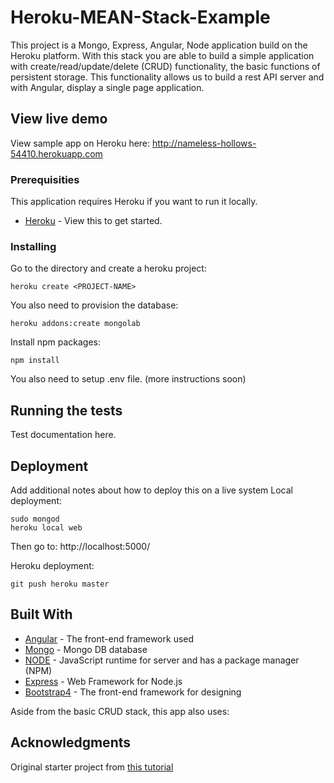 # Heroku-MEAN-Stack-Example

This project is a Mongo, Express, Angular, Node application build on the Heroku platform. With this stack you are able to build a simple application with create/read/update/delete (CRUD) functionality, the basic functions of persistent storage. This functionality allows us to build a rest API server and with Angular, display a single page application.

## View live demo

View sample app on Heroku here: 
http://nameless-hollows-54410.herokuapp.com

### Prerequisities

This application requires Heroku if you want to run it locally.

* [Heroku](https://devcenter.heroku.com/) - View this to get started.


### Installing

Go to the directory and create a heroku project:
```
heroku create <PROJECT-NAME>
```
You also need to provision the database:
```
heroku addons:create mongolab
```
Install npm packages:
```
npm install
```
You also need to setup .env file. (more instructions soon)

## Running the tests

Test documentation here.

## Deployment

Add additional notes about how to deploy this on a live system
Local deployment:
```
sudo mongod
heroku local web
```
Then go to: http://localhost:5000/

Heroku deployment:
```
git push heroku master
```

## Built With

* [Angular](https://v5.angular.io/) - The front-end framework used
* [Mongo](https://docs.mongodb.com/manual/) - Mongo DB database
* [NODE](https://nodejs.org/en/) - JavaScript runtime for server and has a package manager (NPM)  
* [Express](https://expressjs.com/) - Web Framework for Node.js
* [Bootstrap4](https://getbootstrap.com/docs/4.0/getting-started/introduction/) - The front-end framework for designing

Aside from the basic CRUD stack, this app also uses:

## Acknowledgments

Original starter project from [this tutorial](https://devcenter.heroku.com/articles/mean-apps-restful-api)
